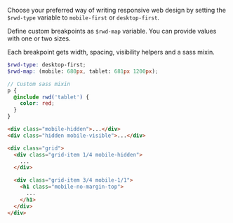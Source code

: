 Choose your preferred way of writing responsive web design by setting the
`$rwd-type` variable to `mobile-first` or `desktop-first`.

Define custom breakpoints as `$rwd-map` variable. You can provide values
with one or two sizes.

Each breakpoint gets width, spacing, visibility helpers and a sass mixin.

```scss
$rwd-type: desktop-first;
$rwd-map: (mobile: 680px, tablet: 681px 1200px);

// Custom sass mixin
p {
  @include rwd('tablet') {
    color: red;
  }
}
```

```html
<div class="mobile-hidden">...</div>
<div class="hidden mobile-visible">...</div>

<div class="grid">
  <div class="grid-item 1/4 mobile-hidden">
    ...
  </div>

  <div class="grid-item 3/4 mobile-1/1">
    <h1 class="mobile-no-margin-top">
      ...
    </h1>
  </div>
</div>
```
